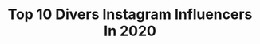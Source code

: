 ---
title: Top 10 Divers Instagram Influencers In 2020
description: >-
  Find top divers Instagram influencers in 2020. Most popular hashtags: #travel #ocean #quarantine #dressedindisney.
platform: Instagram
profiles:
  - username: "modismagic"
    fullname: >-
      M O R G A N ✨
    location: "United States"
    followers: 3089
    engagement: 1617
    commentsToLikes: 0.152283
    avatar: "https://scontent-ams4-1.cdninstagram.com/v/t51.2885-19/s320x320/83780996_1419504568226044_6367421984212516864_n.jpg?_nc_ht=scontent-ams4-1.cdninstagram.com&_nc_ohc=Q_NMM4NHBBQAX_r7VTe&oh=3b83124c00f86bad44e9473afd7f7997&oe=5EB9DD92"
    verified: false
    hashtags: "#cheetahsisters, #pintrading, #avengerscampus, #disneychannel"
  - username: "mariajazzi"
    fullname: >-
      Maria|ماريا
    location: ""
    followers: 5676
    engagement: 866
    commentsToLikes: 0.109343
    avatar: "https://scontent-ams4-1.cdninstagram.com/v/t51.2885-19/s320x320/79786012_2950750378291451_1547272495348842496_n.jpg?_nc_ht=scontent-ams4-1.cdninstagram.com&_nc_ohc=ajeaSXyPnlUAX-x-P-b&oh=479c9bda32a4569932968f6055f8a710&oe=5EBB4088"
    verified: false
    hashtags: "#snowday, #snowdays, #photooftheday, #canonphotography"
  - username: "lalenetta"
    fullname: >-
      Elena - EMS the travel girl
    location: "Italy"
    followers: 25061
    engagement: 339
    commentsToLikes: 0.127966
    avatar: "https://instagram.fngo4-1.fna.fbcdn.net/v/t51.2885-19/s320x320/21980822_122229421817420_1452155840373981184_n.jpg?_nc_ht=instagram.fngo4-1.fna.fbcdn.net&_nc_ohc=CY0awKP4nOMAX9JG4cb&oh=895358d2718eea6075fc0e65d3f8c128&oe=5EA747C5"
    verified: false
    hashtags: "#pool, #instatravel, #lowcost, #travelguide"
  - username: "mari_mep"
    fullname: >-
      Maristela
    location: "Brazil"
    followers: 2634
    engagement: 1966
    commentsToLikes: 0.102909
    avatar: "https://scontent-lax3-2.cdninstagram.com/v/t51.2885-19/s320x320/77389242_463785257656182_4868713281080000512_n.jpg?_nc_ht=scontent-lax3-2.cdninstagram.com&_nc_ohc=2CgzOJtjNjkAX9M9Mzt&oh=6423d3eb6e8200931e87ecfd1409ccdb&oe=5EA4EE3E"
    verified: false
    hashtags: "#carnario, #minasgerais, #sheisnotlost, #meurio"
  - username: "lifein20kg"
    fullname: >-
      Martyna Skura || Scuba Diving
    location: "Poland"
    followers: 30129
    engagement: 283
    commentsToLikes: 0.060323
    avatar: "https://scontent-lhr8-1.cdninstagram.com/v/t51.2885-19/11116663_994253120587949_577599368_a.jpg?_nc_ht=scontent-lhr8-1.cdninstagram.com&_nc_ohc=R_1BRoL3U4oAX9dk3md&oh=544e8429e2a0b0079d56663c7e2c0426&oe=5EBB62C8"
    verified: false
    hashtags: "#walentynkibezbalon, #blondegirlincaribbean, #zrozumiecchiny, #walentynkibezbrokatu"
  - username: "finfelicia"
    fullname: >-
      Felicia 🇲🇽🌼🇻🇳
    location: "United States"
    followers: 4196
    engagement: 1675
    commentsToLikes: 0.104666
    avatar: "https://scontent-lhr3-1.cdninstagram.com/vp/8019113dbd043318f817c12cb94e2cbe/5E67A94F/t51.2885-19/s320x320/68736236_447141155872303_2667762280996798464_n.jpg?_nc_ht=scontent-lhr3-1.cdninstagram.com"
    verified: false
    hashtags: "#almostthere, #dapperday, #nightmarebeforechristmas, #hocuspocus"
  - username: "jugandoconaby"
    fullname: >-
      Jugando con Aby
    location: "Argentina"
    followers: 107894
    engagement: 366
    commentsToLikes: 0.037393
    avatar: "https://scontent-ams4-1.cdninstagram.com/v/t51.2885-19/s320x320/25014456_413723469045450_8388482316372017152_n.jpg?_nc_ht=scontent-ams4-1.cdninstagram.com&_nc_ohc=aBdandor8jkAX8D7bLY&oh=fda756e7ea4a8fcecc85a79fc9883b74&oe=5EB8B81E"
    verified: false
    hashtags: "#japon, #locosporelslime, #mandallachallenge, #barcos"
  - username: "jovankalexndra"
    fullname: >-
      ✨🌜Jovanka R Alexandra🌛✨
    location: "Indonesia"
    followers: 39833
    engagement: 786
    commentsToLikes: 0.015371
    avatar: "https://scontent-ams4-1.cdninstagram.com/v/t51.2885-19/s320x320/79626786_728258881001588_407741633619034112_n.jpg?_nc_ht=scontent-ams4-1.cdninstagram.com&_nc_ohc=adnNmE6IzWIAX_rBCb7&oh=9fbc3d3fac35774f13ba401a098c3ddf&oe=5EB8D47C"
    verified: false
    hashtags: "#exsportxshanetortilla, #campinaicecream, #campinaconcerto, #instaxgives"
  - username: "emrehoogduijn"
    fullname: >-
      Emre Hoogduijn
    location: "Netherlands"
    followers: 2516
    engagement: 2032
    commentsToLikes: 0.083537
    avatar: "https://scontent-lhr8-1.cdninstagram.com/v/t51.2885-19/s320x320/67410110_2299663420349383_543554791645642752_n.jpg?_nc_ht=scontent-lhr8-1.cdninstagram.com&_nc_ohc=hjjbdqnEtRoAX_S1EWM&oh=1950225ed9ef9691d6c50a9f8bc86939&oe=5EBB1A1C"
    verified: false
    hashtags: "#klimaatstaking, #jarig, #d66, #quarantine"
  - username: "emkirley"
    fullname: >-
      Em
    location: "United States"
    followers: 6525
    engagement: 962
    commentsToLikes: 0.052220
    avatar: "https://scontent-ams4-1.cdninstagram.com/v/t51.2885-19/s320x320/79948175_2528187467292440_8000787257923469312_n.jpg?_nc_ht=scontent-ams4-1.cdninstagram.com&_nc_ohc=6khLhIbIhQwAX-wL2WS&oh=98c79db62e5de6be523f9aba35c05068&oe=5EBBBD25"
    verified: false
    hashtags: "#surgergirk, #remotework, #waterfilter, #kook"
---